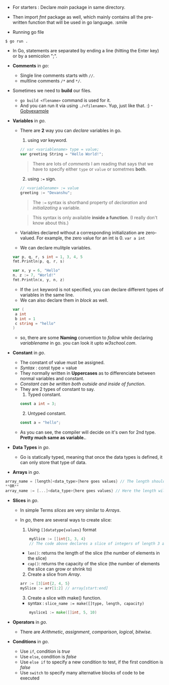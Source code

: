 - For starters : Declare _main_ package in same directory.

- Then import _fmt_ package as well, which mainly contains all the pre-written function that will be used in go language. :smile

- Running go file
```
$ go run .
```

- In Go, statements are separated by ending a line (hitting the Enter key) or by a semicolon ";".

- **Comments** in *go*: 
    - Single line comments starts with `//`.
    - multline comments `/*` and `*/`.

- Sometimes we need to **build** our files. 
    - `go build <flename>` command is used for it.
    - And you can run it via using `./<filename>`. Yup, just like that. :)
-[Gobyexample](https://gobyexample.com/)

- **Variables** in *go*.
    - There are **2** way you can *declare* variables in go.
        1. using *var* keyword.
        ```go
        // var <variablename> type = value;
        var greeting String = "Hello World!";
        ```
        > There are lots of *comments* I am reading that says that we have to specify either `type` or `value` or sometmes **both**.

        2. using `:=` sign.
        ```go
        // <variablename> := value
        greeting := "Devanshu";
        ```
        > The `:=` syntax is shorthand property of *declaration* and *initializating* a variable.

        >  This syntax is only available **inside a function**. (I really don't know about this.)

    - Variables declared without a corresponding initialization are zero-valued. For example, the zero value for an int is 0. `var a int`

    - We can declare mulitple variables.
    ```go
    var p, q, r, s int = 1, 3, 4, 5
	fmt.Println(p, q, r, s)

	var x, y = 6, "Hello"
	n, z := 7, "World!"
	fmt.Println(x, y, n, z)
    ```
    - If the `int`<type> keyword is not specified, you can declare different types of variables in the same line.
    - We can also declare them in *block* as well.
    ```go
    var (
     a int
     b int = 1
     c string = "hello"
   )
   ```
   - so, there are some **Naming** convention to *follow* while declaring *variablename* in go. you can look it upto *w3school.com*. 


- **Constant** in *go*.
    - The constant of value must be assigned.
    - *Syntax* : const <CONSTNAME> type = value
    - They normally written in **Uppercases** as to differenciate between normal variables and constant.
    - *Constant can be written both outside and inside of function*.
    - They are 2 types of constant to say.
        1. Typed constant.
        ```go
        const a int = 3;
        ```
        2. Untyped constant.
        ```go
        const a = "hello";
        ```
    - As you can see, the compiler will decide on it's own for 2nd type. **Pretty much same as variable.**.

- **Data Types** in *go*.
    - Go is statically typed, meaning that once the data types is defined, it can only store that type of data.

- **Arrays** in *go*.
```go
array_name = [length]<data_type>{here goes values} // The length should be pre-defined.
**OR**
array_name := [...]<data_type>{here goes values} // Here the length will *inferred* (means that the compiler decides the length of the array, based on the number of values.)
```


- **Slices** in *go*.
    - In simple Terms *slices* are very similar to *Arrays*.
    - In *go*, there are several ways to create slice:
        1. Using `[]datatype{values}` format
        ```go
            mySlice := []int{1, 3, 4} 
            // The code above declares a slice of integers of length 3 and also the capacity of 3.
        ```
        - `len()`: returns the length of the slice (the number of elements in the slice)
        - `cap()`: returns the capacity of the slice (the number of elements the slice can grow or shrink to)

        2. Create a slice from *Array*.
        ```go
        arr := [3]int{2, 4, 5}
        mySlice := arr[1:2] // array[start:end]
        ```

        3. Create a slice with make() function.
        - syntax : `slice_name := make([]type, length, capacity)`
        ```go
            myslice1 := make([]int, 5, 10)
        ```

- **Operators** in *go*.
    - There are *Arithmetic*, *assignment*, *comparison*, *logical*, *bitwise*.

- **Conditions** in *go*.
    - Use `if`, condition is *true*
    - Use `else`, condition is *false*
    - Use `else if` to specify a new condition to test, if the first condition is *false*
    - Use `switch` to specify many alternative blocks of code to be executed